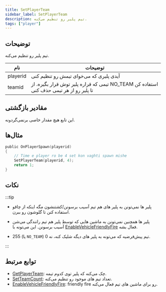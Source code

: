```yaml
---
title: SetPlayerTeam
sidebar_label: SetPlayerTeam
description: تیم پلیر رو تنظیم می‌کنه.
tags: ["player"]
---
```


## توضیحات

تیم پلیر رو تنظیم می‌کنه.

| نام      | توضیحات                                                              |
| -------- | -------------------------------------------------------------------- |
| playerid | آیدی پلیری که می‌خوای تیمش رو تنظیم کنی                              |
| teamid   | تیمی که قراره پلیر توش قرار بگیره. از NO_TEAM استفاده کن تا پلیر رو از هر تیمی حذف کنی |

## مقادیر بازگشتی

این تابع هیچ مقدار خاصی برنمی‌گردونه.

## مثال‌ها

```c
public OnPlayerSpawn(playerid)
{
    // Time e player ro be 4 set kon vaghti spawn mishe
    SetPlayerTeam(playerid, 4);
    return 1;
}
```

## نکات

:::tip

- پلیر ها نمی‌تونن به پلیر های هم تیم آسیب برسونن/کشتنشون مگه اینکه از چاقو استفاده کنن تا گلوشون رو ببرن.

- پلیر ها همچنین نمی‌تونن به ماشین هایی که توسط پلیر هم تیم رانندگی می‌شن آسیب برسونن. این می‌تونه با [EnableVehicleFriendlyFire](EnableVehicleFriendlyFire) فعال بشه.

- 255 (یا `NO_TEAM`) تیم پیش‌فرضیه که می‌تونه به پلیر های دیگه شلیک کنه، نه 0.

:::

## توابع مرتبط

- [GetPlayerTeam](GetPlayerTeam): چک می‌کنه که پلیر توی کدوم تیمه.
- [SetTeamCount](SetTeamCount): تعداد تیم های موجود رو تنظیم می‌کنه.
- [EnableVehicleFriendlyFire](EnableVehicleFriendlyFire): friendly fire رو برای ماشین های تیم فعال می‌کنه.